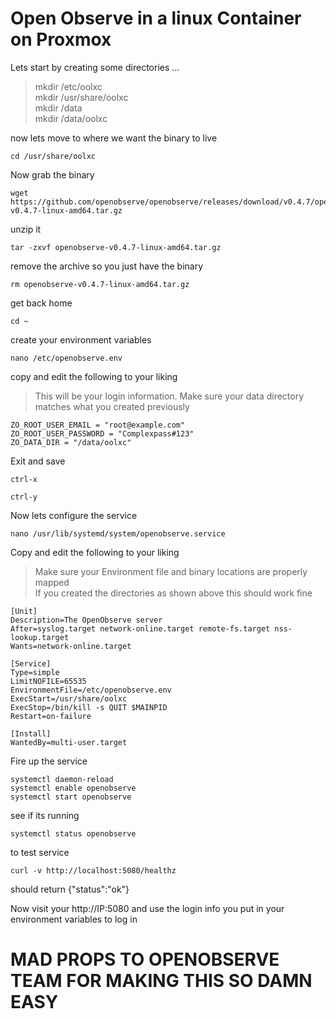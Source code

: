 # Open Observe in a linux Container on Proxmox

Lets start by creating some directories ...
>mkdir /etc/oolxc <br>
>mkdir /usr/share/oolxc<br>
>mkdir /data<br>
>mkdir /data/oolxc<br>

now lets move to where we want the binary to live 
```
cd /usr/share/oolxc
```
Now grab the binary
```
wget https://github.com/openobserve/openobserve/releases/download/v0.4.7/openobserve-v0.4.7-linux-amd64.tar.gz
```
unzip it
```
tar -zxvf openobserve-v0.4.7-linux-amd64.tar.gz
```
remove the archive so you just have the binary
```
rm openobserve-v0.4.7-linux-amd64.tar.gz
```
get back home
```
cd ~
```
create your environment variables
```
nano /etc/openobserve.env
```

copy and edit the following to your liking
>This will be your login information. Make sure your data directory matches what you created previously
```
ZO_ROOT_USER_EMAIL = "root@example.com"
ZO_ROOT_USER_PASSWORD = "Complexpass#123"
ZO_DATA_DIR = "/data/oolxc"
```
Exit and save
```
ctrl-x
```
```
ctrl-y
```
Now lets configure the service
```
nano /usr/lib/systemd/system/openobserve.service
```
Copy and edit the following to your liking 
>Make sure your Environment file and binary locations are properly mapped<br>
>If you created the directories as shown above this should work fine
```
[Unit]
Description=The OpenObserve server
After=syslog.target network-online.target remote-fs.target nss-lookup.target
Wants=network-online.target

[Service]
Type=simple
LimitNOFILE=65535
EnvironmentFile=/etc/openobserve.env
ExecStart=/usr/share/oolxc
ExecStop=/bin/kill -s QUIT $MAINPID
Restart=on-failure

[Install]
WantedBy=multi-user.target
```
Fire up the service
```
systemctl daemon-reload
systemctl enable openobserve
systemctl start openobserve
```
see if its running
```
systemctl status openobserve
```
to test service
```
curl -v http://localhost:5080/healthz
```
should return
{"status":"ok"}

Now visit your http://IP:5080 and use the login info you put in your environment variables to log in<br>
# MAD PROPS TO OPENOBSERVE TEAM FOR MAKING THIS SO DAMN EASY

